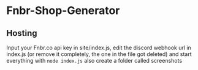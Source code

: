 # Fnbr-Shop-Generator

## Hosting

Input your Fnbr.co api key in site/index.js, edit the discord webhook url in index.js (or remove it completely, the one in the file got deleted) and start everything with `node index.js` 
also create a folder called screenshots
